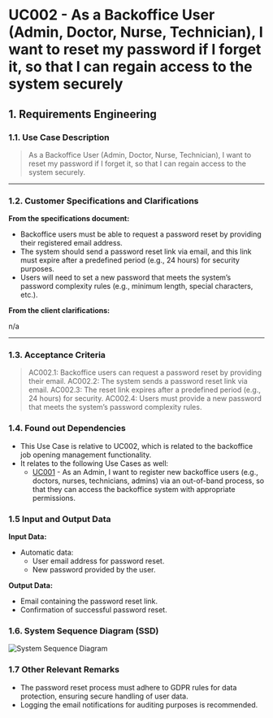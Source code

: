 # UC002 - As a Backoffice User (Admin, Doctor, Nurse, Technician), I want to reset my password if I forget it, so that I can regain access to the system securely

## 1. Requirements Engineering

### 1.1. Use Case Description

> As a Backoffice User (Admin, Doctor, Nurse, Technician), I want to reset my password if I forget it, so that I can regain access to the system securely.

---

### 1.2. Customer Specifications and Clarifications

**From the specifications document:**

- Backoffice users must be able to request a password reset by providing their registered email address.
- The system should send a password reset link via email, and this link must expire after a predefined period (e.g., 24 hours) for security purposes.
- Users will need to set a new password that meets the system’s password complexity rules (e.g., minimum length, special characters, etc.).

**From the client clarifications:**

n/a

---

### 1.3. Acceptance Criteria

> AC002.1: Backoffice users can request a password reset by providing their email.
> AC002.2: The system sends a password reset link via email.
> AC002.3: The reset link expires after a predefined period (e.g., 24 hours) for security.
> AC002.4: Users must provide a new password that meets the system’s password complexity rules.

### 1.4. Found out Dependencies

- This Use Case is relative to UC002, which is related to the backoffice job opening management functionality.
- It relates to the following Use Cases as well:
  - [UC001](../../UC001/README.md) - As an Admin, I want to register new backoffice users (e.g., doctors, nurses, technicians, admins) via an out-of-band process, so that they can access the backoffice system with appropriate permissions.

### 1.5 Input and Output Data

**Input Data:**

- Automatic data:
  - User email address for password reset.
  - New password provided by the user.

**Output Data:**

- Email containing the password reset link.
- Confirmation of successful password reset.

### 1.6. System Sequence Diagram (SSD)

![System Sequence Diagram](svg/uc002-system-sequence-diagram.svg)

### 1.7 Other Relevant Remarks

- The password reset process must adhere to GDPR rules for data protection, ensuring secure handling of user data.
- Logging the email notifications for auditing purposes is recommended.
